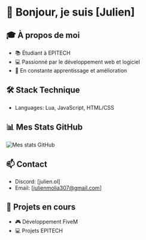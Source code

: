 # 👋 Bonjour, je suis [Julien]

## 🎓 À propos de moi
- 📚 Étudiant à EPITECH
- 💻 Passionné par le développement web et logiciel
- 🌱 En constante apprentissage et amélioration

## 🛠️ Stack Technique
- Languages: Lua, JavaScript, HTML/CSS


## 📊 Mes Stats GitHub
![Mes stats GitHub](https://github-readme-stats.vercel.app/api?username=Sakel21&show_icons=true&theme=radical)

## 📫 Contact
- Discord: [julien.ol]
- Email: [julienmolia307@gmail.com]

## 🚀 Projets en cours
- 🎮 Développement FiveM
- 💻 Projets EPITECH
